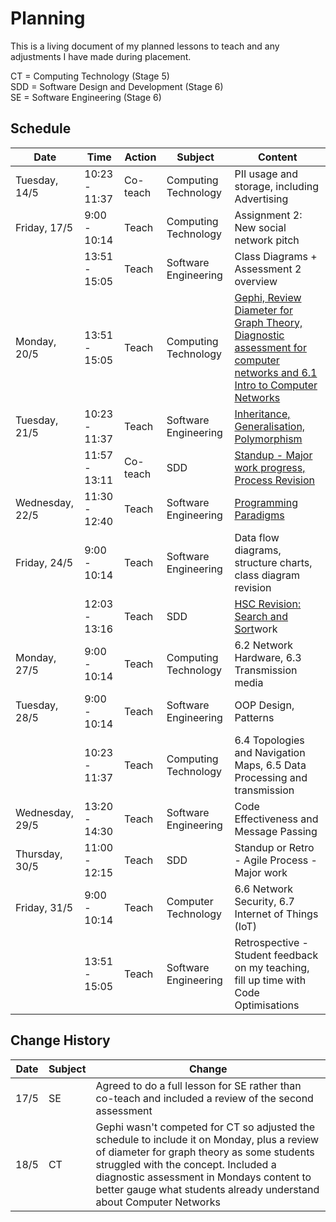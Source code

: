 # Planning

This is a living document of my planned lessons to teach and any adjustments I have made during placement.

CT = Computing Technology (Stage 5)<br>
SDD = Software Design and Development (Stage 6)<br>
SE = Software Engineering (Stage 6)

## Schedule

| Date            | Time          | Action   | Subject              | Content                                                                                                                 |
| --------------- | ------------- | -------- | -------------------- | ----------------------------------------------------------------------------------------------------------------------- |
| Tuesday, 14/5   | 10:23 - 11:37 | Co-teach | Computing Technology | PII usage and storage, including Advertising                                                                            |
| Friday, 17/5    | 9:00 - 10:14  | Teach    | Computing Technology | Assignment 2: New social network pitch                                                                                  |
|                 | 13:51 - 15:05 | Teach    | Software Engineering | Class Diagrams + Assessment 2 overview                                                                                  |
| Monday, 20/5    | 13:51 - 15:05 | Teach    | Computing Technology | [Gephi, Review Diameter for Graph Theory, Diagnostic assessment for computer networks and 6.1 Intro to Computer Networks](../LessonPlans/ComputingTechnology-Y09-20240520.md) |
| Tuesday, 21/5   | 10:23 - 11:37 | Teach    | Software Engineering | [Inheritance, Generalisation, Polymorphism](../LessonPlans/SoftwareEngineering-Y11-20240521.md)                                                                               |
|                 | 11:57 - 13:11 | Co-teach | SDD                  | [Standup - Major work progress, Process Revision](../LessonPlans/SDD-Y12-20240521.md)                                                                         |
| Wednesday, 22/5 | 11:30 - 12:40 | Teach    | Software Engineering | [Programming Paradigms](../LessonPlans/SE-Y11-20240522.md)                                                                                                   |
| Friday, 24/5    | 9:00 - 10:14  | Teach    | Software Engineering | Data flow diagrams, structure charts, class diagram revision                                                            |
|                 | 12:03 - 13:16 | Teach    | SDD                  | [HSC Revision: Search and Sort](../LessonPlans/SDD-Y12-20240524.md)work                                                                                      |
| Monday, 27/5    | 9:00 - 10:14  | Teach    | Computing Technology | 6.2 Network Hardware, 6.3 Transmission media                                                                            |
| Tuesday, 28/5   | 9:00 - 10:14  | Teach    | Software Engineering | OOP Design, Patterns                                                                                                    |
|                 | 10:23 - 11:37 | Teach    | Computing Technology | 6.4 Topologies and Navigation Maps, 6.5 Data Processing and transmission                                                |
| Wednesday, 29/5 | 13:20 - 14:30 | Teach    | Software Engineering | Code Effectiveness and Message Passing                                                                                  |
| Thursday, 30/5  | 11:00 - 12:15 | Teach    | SDD                  | Standup or Retro - Agile Process - Major work                                                                           |
| Friday, 31/5    | 9:00 - 10:14  | Teach    | Computer Technology  | 6.6 Network Security, 6.7 Internet of Things (IoT)                                                                      |
|                 | 13:51 - 15:05 | Teach    | Software Engineering | Retrospective - Student feedback on my teaching, fill up time with Code Optimisations                                   |

## Change History
| Date | Subject | Change                                                                                                                                                                                                                                                                                              |
| ---- | ------- | --------------------------------------------------------------------------------------------------------------------------------------------------------------------------------------------------------------------------------------------------------------------------------------------------- |
| 17/5 | SE      | Agreed to do a full lesson for SE rather than co-teach and included a review of the second assessment                                                                                                                                                                                               |
| 18/5 | CT      | Gephi wasn't competed for CT so adjusted the schedule to include it on Monday, plus a review of diameter for graph theory as some students struggled with the concept. Included a diagnostic assessment in Mondays content to better gauge what students already understand about Computer Networks |